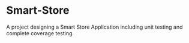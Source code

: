 # Smart-Store
A project designing a Smart Store Application including unit testing and complete coverage testing.
